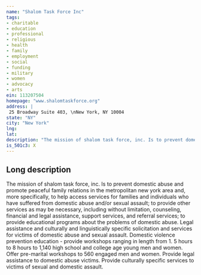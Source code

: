 ```yaml
---
name: "Shalom Task Force Inc"
tags:
- charitable
- education
- professional
- religious
- health
- family
- employment
- social
- funding
- military
- women
- advocacy
- arts
ein: 113207504
homepage: "www.shalomtaskforce.org"
address: |
 25 Broadway Suite 403, \nNew York, NY 10004
state: "NY"
city: "New York"
lng: 
lat: 
description: "The mission of shalom task force, inc. Is to prevent domestic abuse and promote peaceful family relations in the metropolitan new york area and, more specifically, to help access services for individuals who have suffered from domestic abuse and/or sexual assault. "
is_501c3: X
---
```


## Long description

The mission of shalom task force, inc. Is to prevent domestic abuse and promote peaceful family relations in the metropolitan new york area and, more specifically, to help access services for families and individuals who have suffered from domestic abuse and/or sexual assault; to provide other services as may be necessary, including without limitation, counseling, financial and legal assistance, support services, and referral services; to provide educational programs about the problems of domestic abuse. Legal assistance and culturally and linguistically specific solicitation and services for victims of domestic abuse and sexual assault. Domestic violence prevention education - provide workshops ranging in length from 1. 5 hours to 8 hours to 1,140 high school and college age young men and women. Offer pre-marital workshops to 560 engaged men and women. Provide legal assistance to domestic abuse victims. Provide culturally specific services to victims of sexual and domestic assault. 
